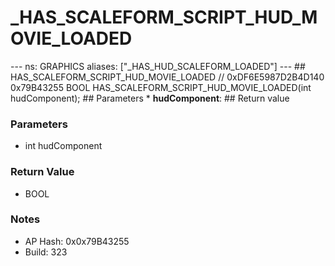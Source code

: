 # _HAS_SCALEFORM_SCRIPT_HUD_MOVIE_LOADED

--- ns: GRAPHICS aliases: ["_HAS_HUD_SCALEFORM_LOADED"] --- ## HAS_SCALEFORM_SCRIPT_HUD_MOVIE_LOADED  // 0xDF6E5987D2B4D140 0x79B43255 BOOL HAS_SCALEFORM_SCRIPT_HUD_MOVIE_LOADED(int hudComponent);  ## Parameters * **hudComponent**:  ## Return value

### Parameters
* int hudComponent

### Return Value
* BOOL

### Notes
* AP Hash: 0x0x79B43255
* Build: 323

